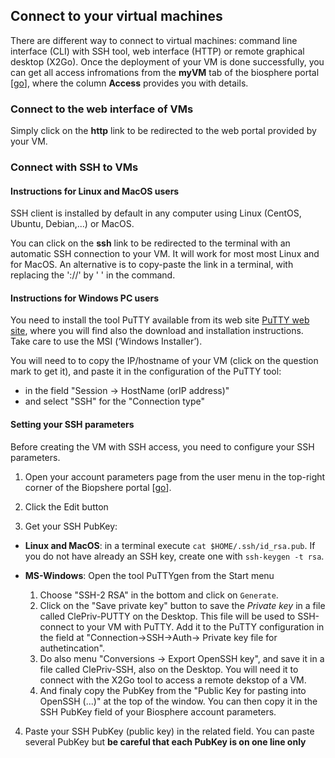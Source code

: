 ## Connect to your virtual machines

There are different way to connect to virtual machines: command line interface (CLI) with SSH tool, web interface (HTTP) or remote graphical desktop (X2Go). Once the deployment of your VM is done successfully, you can get all access infromations from the **myVM** tab of the biosphere portal
[[go](https://biosphere.france-bioinformatique.fr/cloud)], where the column **Access** provides you with details.

### Connect to the web interface of VMs

Simply click on the **http** link to be redirected to the web portal provided by your VM.

### Connect with SSH to VMs

#### Instructions for Linux and MacOS users

SSH client is installed by default in any computer using Linux (CentOS, Ubuntu, Debian,...) or MacOS. 

You can click on the **ssh** link to be redirected to the terminal with an automatic SSH connection to  your VM. It will work for most most Linux and for MacOS. An alternative is to copy-paste the link in a terminal, with replacing the '://' by ' ' in the command.

#### Instructions for Windows PC users

You need to install the tool PuTTY available from its web site [PuTTY web site](http://www.putty.org/),
where you will find also the download and installation instructions. Take care to use the MSI (‘Windows Installer’).

You will need to to copy the IP/hostname of your VM (click on the question mark to get it), and paste it in the configuration of the PuTTY tool:
  * in the field "Session -> HostName (orIP address)"
  * and select "SSH" for the "Connection type"

#### Setting your SSH parameters

Before creating the VM with SSH access, you need to configure your SSH parameters.

1. Open your account parameters page from the user menu in the top-right corner of the Biopshere portal
[[go](https://biosphere.france-bioinformatique.fr/cloudweb_account/settings/)].

2. Click the Edit button

3. Get your SSH PubKey:

  * **Linux and MacOS**: in a terminal execute `cat $HOME/.ssh/id_rsa.pub`.
If you do not have already an SSH key, create one with `ssh-keygen -t rsa`.

  * **MS-Windows**: Open the tool PuTTYgen from the Start menu
    1. Choose "SSH-2 RSA" in the bottom and click on `Generate`.
    2. Click on the "Save private key" button to save the *Private key* in a file called ClePriv-PUTTY on the Desktop.
  This file will be used to SSH-connect to your VM with PuTTY. Add it to the PuTTY configuration in the field at
  "Connection->SSH->Auth-> Private key file for authetincation".
    3. Do also menu "Conversions -> Export OpenSSH key", and save it in a file called ClePriv-SSH, also on the Desktop.
  You will need it to connect with the X2Go tool to access a remote dekstop of a VM.
    4. And finaly copy the PubKey from the "Public Key for pasting into OpenSSH (...)" at the top of the window.
  You can then copy it in the SSH PubKey field of your Biosphere account parameters.

4. Paste your SSH PubKey (public key) in the related field. You can paste several PubKey but
**be careful that each PubKey is on one line only**

